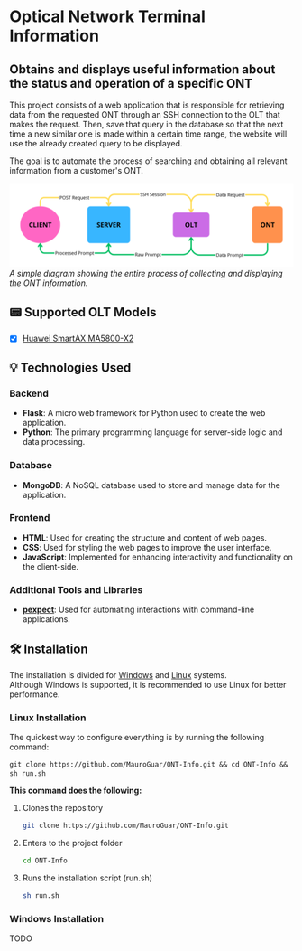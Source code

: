# Optical Network Terminal Information

## Obtains and displays useful information about the status and operation of a specific ONT

This project consists of a web application that is responsible for retrieving data from the requested ONT through an SSH connection to the OLT that makes the request. Then, save that query in the database so that the next time a new similar one is made within a certain time range, the website will use the already created query to be displayed.

The goal is to automate the process of searching and obtaining all relevant information from a customer's ONT.

![](app/static/img/functionality-explained.png)
*A simple diagram showing the entire process of collecting and displaying the ONT information.*

## 📟 Supported OLT Models

- [X] [Huawei SmartAX MA5800-X2](https://support.huawei.com/enterprise/en/optical-access/smartax-ma5800-pid-21484577)

## 💡 Technologies Used

### Backend

- **Flask**: A micro web framework for Python used to create the web application.
- **Python**: The primary programming language for server-side logic and data processing.

### Database

- **MongoDB**: A NoSQL database used to store and manage data for the application.

### Frontend

- **HTML**: Used for creating the structure and content of web pages.
- **CSS**: Used for styling the web pages to improve the user interface.
- **JavaScript**: Implemented for enhancing interactivity and functionality on the client-side.

### Additional Tools and Libraries

- **[pexpect](https://pexpect.readthedocs.io/en/stable/)**: Used for automating interactions with command-line applications.

## 🛠️ Installation

The installation is divided for [Windows](#windows-installation) and [Linux](#linux-installation) systems.   
Although Windows is supported, it is recommended to use Linux for better performance.

### Linux Installation

The quickest way to configure everything is by running the following command:

```shell
git clone https://github.com/MauroGuar/ONT-Info.git && cd ONT-Info && sh run.sh
```

**This command does the following:**

1. Clones the repository

    ```bash
    git clone https://github.com/MauroGuar/ONT-Info.git
    ```
2. Enters to the project folder
   
    ```bash
    cd ONT-Info
    ```
4. Runs the installation script (run.sh)
   
    ```bash
    sh run.sh
    ```
    
### Windows Installation

TODO


